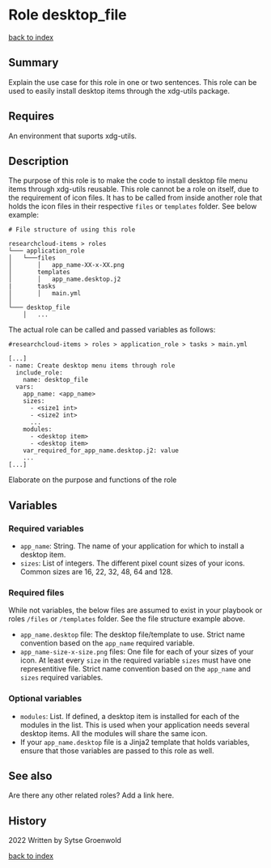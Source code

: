 # Role desktop_file
[back to index](../index.md#Roles)

## Summary
Explain the use case for this role in one or two sentences. 
This role can be used to easily install desktop items through the xdg-utils package.


## Requires
An environment that suports xdg-utils.

## Description
The purpose of this role is to make the code to install desktop file menu items through xdg-utils reusable.
This role cannot be a role on itself, due to the requirement of icon files. It has to be called from inside another role that holds the icon files in their respective `files` or `templates` folder. See below example:

```
# File structure of using this role

researchcloud-items > roles
└─── application_role
│   └───files
│       │   app_name-XX-x-XX.png
│       templates
│       │   app_name.desktop.j2
|       tasks
│       │   main.yml
│   
└─── desktop_file
    │   ...
```

The actual role can be called and passed variables as follows:

```
#researchcloud-items > roles > application_role > tasks > main.yml

[...]
- name: Create desktop menu items through role
  include_role:
    name: desktop_file
  vars:
    app_name: <app_name>
    sizes:
      - <size1 int>
      - <size2 int>
      ...
    modules:
      - <desktop item>
      - <desktop item>
    var_required_for_app_name.desktop.j2: value
    ...
[...]
```

Elaborate on the purpose and functions of the role

## Variables

### Required variables
* `app_name`: String. The name of your application for which to install a desktop item.
* `sizes`: List of integers. The different pixel count sizes of your icons. Common sizes are 16, 22, 32, 48, 64 and 128.

### Required files
While not variables, the below files are assumed to exist in your playbook or roles `/files` or `/templates` folder. See the file structure example above.
* `app_name.desktop` file: The desktop file/template to use. Strict name convention based on the `app_name` required variable.
* `app_name-size-x-size.png` files: One file for each of your sizes of your icon. At least every `size` in the required variable `sizes` must have one representitive file. Strict name convention based on the `app_name` and `sizes` required variables.

### Optional variables
* `modules`: List. If defined, a desktop item is installed for each of the modules in the list. This is used when your application needs several desktop items. All the modules will share the same icon.
* If your `app_name.desktop` file is a Jinja2 template that holds variables, ensure that those variables are passed to this role as well.

## See also
Are there any other related roles? Add a link here.

## History
2022 Written by Sytse Groenwold

[back to index](../index.md#Roles)
